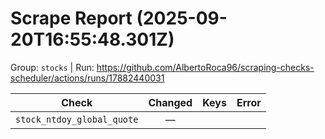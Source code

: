 # Scrape Report (2025-09-20T16:55:48.301Z)

Group: `stocks`  |  Run: https://github.com/AlbertoRoca96/scraping-checks-scheduler/actions/runs/17882440031

| Check | Changed | Keys | Error |
|---|:---:|:--|:--|
| `stock_ntdoy_global_quote` | — |  |  |
